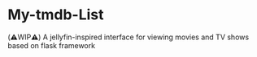 # My-tmdb-List

(:warning:WIP:warning:)
A jellyfin-inspired interface for viewing movies and TV shows based on flask framework
